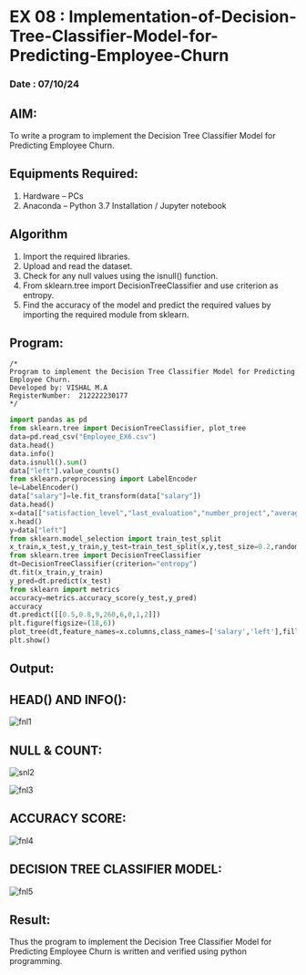 # EX 08 : Implementation-of-Decision-Tree-Classifier-Model-for-Predicting-Employee-Churn
### Date : 07/10/24
## AIM:
To write a program to implement the Decision Tree Classifier Model for Predicting Employee Churn.

## Equipments Required:
1. Hardware – PCs
2. Anaconda – Python 3.7 Installation / Jupyter notebook

## Algorithm
1. Import the required libraries.
2. Upload and read the dataset.
3. Check for any null values using the isnull() function.
4. From sklearn.tree import DecisionTreeClassifier and use criterion as entropy.
5. Find the accuracy of the model and predict the required values by importing the required module from sklearn.


## Program:
```
/*
Program to implement the Decision Tree Classifier Model for Predicting Employee Churn.
Developed by: VISHAL M.A
RegisterNumber:  212222230177
*/
```
```python
import pandas as pd
from sklearn.tree import DecisionTreeClassifier, plot_tree
data=pd.read_csv("Employee_EX6.csv")
data.head()
data.info()
data.isnull().sum()
data["left"].value_counts()
from sklearn.preprocessing import LabelEncoder
le=LabelEncoder()
data["salary"]=le.fit_transform(data["salary"])
data.head()
x=data[["satisfaction_level","last_evaluation","number_project","average_montly_hours","time_spend_company","Work_accident","promotion_last_5years","salary"]]
x.head()
y=data["left"]
from sklearn.model_selection import train_test_split
x_train,x_test,y_train,y_test=train_test_split(x,y,test_size=0.2,random_state=100)
from sklearn.tree import DecisionTreeClassifier
dt=DecisionTreeClassifier(criterion="entropy")
dt.fit(x_train,y_train)
y_pred=dt.predict(x_test)
from sklearn import metrics
accuracy=metrics.accuracy_score(y_test,y_pred)
accuracy
dt.predict([[0.5,0.8,9,260,6,0,1,2]])
plt.figure(figsize=(18,6))
plot_tree(dt,feature_names=x.columns,class_names=['salary','left'],filled=True)
plt.show()

```

## Output:

## HEAD() AND INFO():
![fnl1](https://github.com/vishal21004/Implementation-of-Decision-Tree-Classifier-Model-for-Predicting-Employee-Churn/assets/119560110/397384ed-8d51-43bb-9105-127fbbbb6c12)


## NULL & COUNT:
![snl2](https://github.com/vishal21004/Implementation-of-Decision-Tree-Classifier-Model-for-Predicting-Employee-Churn/assets/119560110/908ab6f6-6eed-43c2-8a70-6634597ea5b6)


![fnl3](https://github.com/vishal21004/Implementation-of-Decision-Tree-Classifier-Model-for-Predicting-Employee-Churn/assets/119560110/df25f53f-a0c6-4955-8c63-723017093fec)


## ACCURACY SCORE:
![fnl4](https://github.com/vishal21004/Implementation-of-Decision-Tree-Classifier-Model-for-Predicting-Employee-Churn/assets/119560110/8fb3d0e3-c79d-42eb-af24-124101bf0fb9)


## DECISION TREE CLASSIFIER MODEL:
![fnl5](https://github.com/vishal21004/Implementation-of-Decision-Tree-Classifier-Model-for-Predicting-Employee-Churn/assets/119560110/b3858bb0-8d65-4359-b409-da27d85590d6)



## Result:
Thus the program to implement the  Decision Tree Classifier Model for Predicting Employee Churn is written and verified using python programming.
